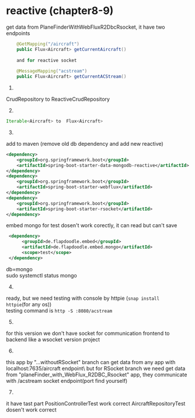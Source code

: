 # reactive (chapter8-9)
get data from PlaneFinderWithWebFluxR2DbcRsocket, it have two endpoints
```java
    @GetMapping("/aircraft")
    public Flux<Aircraft> getCurrentAircraft()
    
    and for reactive socket
    
    @MessageMapping("acstream")
    public Flux<Aircraft> getCurrentACStream()
```

1.
CrudRepository to ReactiveCrudRepository

2.
```java
Iterable<Aircraft> to  Flux<Aircraft>
```

3.
add to maven (remove old db dependency and add new reactive)
```xml
<dependency>
    <groupId>org.springframework.boot</groupId>
    <artifactId>spring-boot-starter-data-mongodb-reactive</artifactId>
</dependency>
<dependency>
    <groupId>org.springframework.boot</groupId>
    <artifactId>spring-boot-starter-webflux</artifactId>
</dependency>
<dependency>
    <groupId>org.springframework.boot</groupId>
    <artifactId>spring-boot-starter-rsocket</artifactId>
</dependency>
```
embed mongo for test dosen't work corectly, it can read but can't save
```xml
 <dependency>
      <groupId>de.flapdoodle.embed</groupId>
      <artifactId>de.flapdoodle.embed.mongo</artifactId>
      <scope>test</scope>
 </dependency>
```
db=mongo\
sudo systemctl status mongo

4.
ready, but we need testing with console by httpie (<code>snap install httpie</code>(for any os))\
testing command is <code>http -S :8080/acstream</code>

5.
for this version we don't have socket for communication frontend to backend like a wsocket version project

6. 
this app by  "...withoutRSocket" branch can get data from any app with  localhost:7635/aircraft endpoint\ 
but for RSocket branch we need get data from "planeFinder_with_WebFlux_R2DBC_Rsocket" app, they communicate with /acstream socket endpoint(port find yourself)

7.
it have tast part
PositionControllerTest work correct
AircraftRepositoryTest dosen't work  correct
